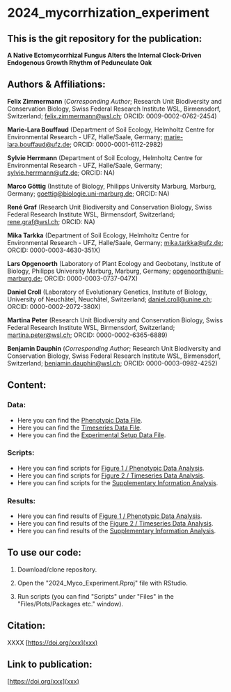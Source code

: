# **2024_mycorrhization_experiment**

## This is the git repository for the publication:

**A Native Ectomycorrhizal Fungus Alters the Internal Clock-Driven Endogenous Growth Rhythm of Pedunculate Oak**



## Authors & Affiliations:

**Felix Zimmermann** (*Corresponding Author*; Research Unit Biodiversity and Conservation Biology, Swiss Federal Research Institute WSL, Birmensdorf, Switzerland; felix.zimmermann@wsl.ch; ORCID: 0009-0002-0762-2454)

**Marie-Lara Bouffaud** (Department of Soil Ecology, Helmholtz Centre for Environmental Research - UFZ, Halle/Saale, Germany; marie-lara.bouffaud@ufz.de; ORCID: 0000-0001-6112-2982)

**Sylvie Herrmann** (Department of Soil Ecology, Helmholtz Centre for Environmental Research - UFZ, Halle/Saale, Germany; sylvie.herrmann@ufz.de; ORCID: NA)

**Marco Göttig** (Institute of Biology, Philipps University Marburg, Marburg, Germany; goettig@biologie.uni-marburg.de; ORCID: NA)

**René Graf** (Research Unit Biodiversity and Conservation Biology, Swiss Federal Research Institute WSL, Birmensdorf, Switzerland; rene.graf@wsl.ch; ORCID: NA)

**Mika Tarkka** (Department of Soil Ecology, Helmholtz Centre for Environmental Research - UFZ, Halle/Saale, Germany; mika.tarkka@ufz.de; ORCID: 0000-0003-4630-351X)

**Lars Opgenoorth** (Laboratory of Plant Ecology and Geobotany, Institute of Biology, Philipps University Marburg, Marburg, Germany; opgenoorth@uni-marburg.de; ORCID: 0000-0003-0737-047X)

**Daniel Croll** (Laboratory of Evolutionary Genetics, Institute of Biology, University of Neuchâtel, Neuchâtel, Switzerland; daniel.croll@unine.ch; ORCID: 0000-0002-2072-380X)

**Martina Peter** (Research Unit Biodiversity and Conservation Biology, Swiss Federal Research Institute WSL, Birmensdorf, Switzerland; martina.peter@wsl.ch; ORCID: 0000-0002-6365-6889)

**Benjamin Dauphin** (*Corresponding Author*; Research Unit Biodiversity and Conservation Biology, Swiss Federal Research Institute WSL, Birmensdorf, Switzerland; benjamin.dauphin@wsl.ch; ORCID: 0000-0003-0982-4252)


## Content:

### Data:

* Here you can find the [Phenotypic Data File](https://github.com/nnamremmizxilef/2024_mycorrhization_experiment/blob/main/data/phenotypic_data/pheno_data.csv).
* Here you can find the [Timeseries Data File](https://github.com/nnamremmizxilef/2024_mycorrhization_experiment/blob/main/data/time_series_data/time_series.csv).
* Here you can find the [Experimental Setup Data File](https://github.com/nnamremmizxilef/2024_mycorrhization_experiment/blob/main/data/experimental_design/randomization.csv).

### Scripts:

* Here you can find scripts for [Figure 1 / Phenotypic Data Analysis](https://github.com/nnamremmizxilef/2024_mycorrhization_experiment/blob/main/scripts/figure1_phenotypicdata.R).
* Here you can find scripts for [Figure 2 / Timeseries Data Analysis](https://github.com/nnamremmizxilef/2024_mycorrhization_experiment/blob/main/scripts/figure2_timeseries.R).
* Here you can find scripts for the [Supplementary Information Analysis](https://github.com/nnamremmizxilef/2024_mycorrhization_experiment/blob/main/scripts/SI.R).

### Results:

* Here you can find results of [Figure 1 / Phenotypic Data Analysis](https://github.com/nnamremmizxilef/2024_mycorrhization_experiment/tree/main/results/Figure1).
* Here you can find results of the [Figure 2 / Timeseries Data Analysis](https://github.com/nnamremmizxilef/2024_mycorrhization_experiment/tree/main/results/Figure2).
* Here you can find results of the [Supplementary Information Analysis](https://github.com/nnamremmizxilef/2024_mycorrhization_experiment/tree/main/results/SI).



## To use our code:

1. Download/clone repository.

2. Open the "2024_Myco_Experiment.Rproj" file with RStudio.

3. Run scripts (you can find "Scripts" under "Files" in the "Files/Plots/Packages etc." window).
   

## Citation:

XXXX [https://doi.org/xxx](xxx)


## Link to publication:

[https://doi.org/xxx](xxx)